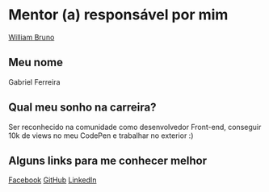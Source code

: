 # Mentor (a) responsável por mim
[William Bruno](/mentores/perfis/william_bruno.md)

## Meu nome
Gabriel Ferreira

## Qual meu sonho na carreira?
Ser reconhecido na comunidade como desenvolvedor Front-end, conseguir 10k de views no meu CodePen e trabalhar no exterior :) 

## Alguns links para me conhecer melhor
[Facebook](https://www.facebook.com/gabrielferreira.sap)
[GitHub](https://github.com/gabrielferreira)
[LinkedIn](https://www.linkedin.com/in/gabrielferreira)
